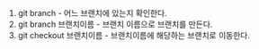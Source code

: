 1. git branch - 어느 브랜치에 있는지 확인한다.
2. git branch 브랜치이름 - 브랜치 이름으로 브랜치를 만든다.
3. git checkout 브랜치이름 - 브랜치이름에 해당하는 브랜치로 이동한다. 